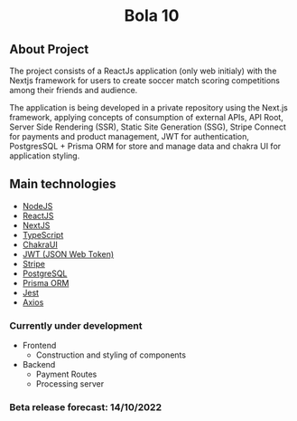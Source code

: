 <h1 align="center">
  Bola 10
</h1>

## About Project

The project consists of a ReactJs application (only web initialy) with the Nextjs framework
for users to create soccer match scoring competitions among their friends and audience.

The application is being developed in a private repository using the Next.js framework, applying concepts
of consumption of external APIs, API Root, Server Side Rendering (SSR), Static Site Generation (SSG), Stripe
Connect for payments and product management, JWT for authentication, PostgresSQL + Prisma ORM for store and
manage data and chakra UI for application styling.

## Main technologies

- [NodeJS](https://nodejs.org/en/)
- [ReactJS](https://reactjs.org/)
- [NextJS](https://nextjs.org/)
- [TypeScript](https://www.typescriptlang.org/)
- [ChakraUI](https://chakra-ui.com/)
- [JWT (JSON Web Token)](https://jwt.io/)
- [Stripe](https://stripe.com/)
- [PostgreSQL](https://www.postgresql.org/)
- [Prisma ORM](https://www.prisma.io/)
- [Jest](https://jestjs.io/pt-BR/)
- [Axios](https://axios-http.com/ptbr/)

### Currently under development

- Frontend
  - Construction and styling of components
- Backend
  - Payment Routes
  - Processing server

### Beta release forecast: 14/10/2022

